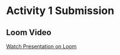 # Activity 1 Submission

## Loom Video
[Watch Presentation on Loom](https://www.loom.com/share/dff1234d58f64102994344c88611b1d4?sid=da7f2e35-92e3-40fd-a840-bc175897dc16)